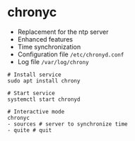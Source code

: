 # chronyc

- Replacement for the ntp server
- Enhanced features
- Time synchronization
- Configuration file `/etc/chronyd.conf`
- Log file `/var/log/chrony`

```shell
# Install service
sudo apt install chrony

# Start service
systemctl start chronyd

# Interactive mode
chronyc
- sources # server to synchronize time
- quite # quit
```

